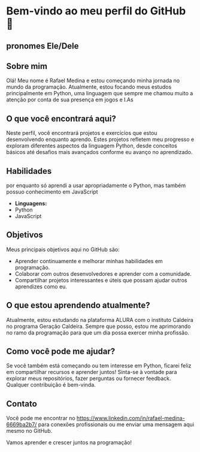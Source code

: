 # Bem-vindo ao meu perfil do GitHub 👋

## pronomes Ele/Dele 

## Sobre mim

Olá! Meu nome é Rafael Medina e estou começando minha jornada no mundo da programação. Atualmente, estou focando meus estudos principalmente em Python, uma linguagem que sempre me chamou muito a atenção por conta de sua presença em jogos e I.As

## O que você encontrará aqui?

Neste perfil, você encontrará projetos e exercícios que estou desenvolvendo enquanto aprendo. Estes projetos refletem meu progresso e exploram diferentes aspectos da linguagem Python, desde conceitos básicos até desafios mais avançados conforme eu avanço no aprendizado.

## Habilidades 
por enquanto só aprendi a usar apropriadamente o Python, mas também possuo conhecimento em JavaScript
- **Linguagens:**
- Python
- JavaScript


## Objetivos

Meus principais objetivos aqui no GitHub são:

- Aprender continuamente e melhorar minhas habilidades em programação.
- Colaborar com outros desenvolvedores e aprender com a comunidade.
- Compartilhar projetos interessantes e úteis que possam ajudar outros aprendizes como eu.

## O que estou aprendendo atualmente?

Atualmente, estou estudando na plataforma ALURA com o instituto Caldeira no programa Geração Caldeira.
Sempre que posso, estou me aprimorando no ramo da programação para que um dia possa exercer minha profissão.

## Como você pode me ajudar?

Se você também está começando ou tem interesse em Python, ficarei feliz em compartilhar recursos e aprender juntos! Sinta-se à vontade para explorar meus repositórios, fazer perguntas ou fornecer feedback. Qualquer contribuição é bem-vinda.

## Contato

Você pode me encontrar no https://www.linkedin.com/in/rafael-medina-6669ba2b7/ para conexões profissionais ou me enviar uma mensagem aqui mesmo no GitHub.

Vamos aprender e crescer juntos na programação!
